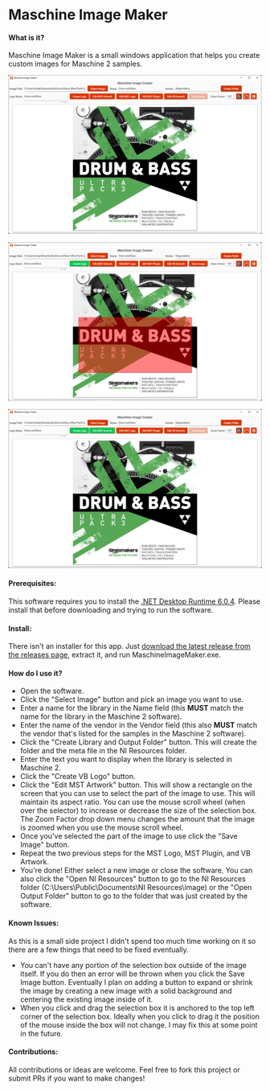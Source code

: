 # Maschine Image Maker

#### What is it?
Maschine Image Maker is a small windows application that helps you create custom images for Maschine 2 samples.

![Screenshot1](https://github.com/tstephansen/MaschineImageMaker/blob/master/Screenshots/Screenshot1.png)

![Screenshot2](https://github.com/tstephansen/MaschineImageMaker/blob/master/Screenshots/Screenshot2.png)

![Screenshot3](https://github.com/tstephansen/MaschineImageMaker/blob/master/Screenshots/Screenshot3.png)

#### Prerequisites:
This software requires you to install the [.NET Desktop Runtime 6.0.4](https://dotnet.microsoft.com/en-us/download/dotnet/6.0). Please install that before downloading and trying to run the software.

#### Install:
There isn't an installer for this app. Just [download the latest release from the releases page](https://github.com/tstephansen/MaschineImageMaker/releases), extract it, and run MaschineImageMaker.exe.

#### How do I use it?
- Open the software.
- Click the "Select Image" button and pick an image you want to use.
- Enter a name for the library in the Name field (this **MUST** match the name for the library in the Maschine 2 software).
- Enter the name of the vendor in the Vendor field (this also **MUST** match the vendor that's listed for the samples in the Maschine 2 software).
- Click the "Create Library and Output Folder" button. This will create the folder and the meta file in the NI Resources folder.
- Enter the text you want to display when the library is selected in Maschine 2.
- Click the "Create VB Logo" button.
- Click the "Edit MST Artwork" button. This will show a rectangle on the screen that you can use to select the part of the image to use. This will maintain its aspect ratio. You can use the mouse scroll wheel (when over the selector) to increase or decrease the size of the selection box. The Zoom Factor drop down menu changes the amount that the image is zoomed when you use the mouse scroll wheel.
- Once you've selected the part of the image to use click the "Save Image" button.
- Repeat the two previous steps for the MST Logo, MST Plugin, and VB Artwork.
- You're done! Either select a new image or close the software. You can also click the "Open NI Resources" button to go to the NI Resources folder (C:\Users\Public\Documents\NI Resources\image) or the "Open Output Folder" button to go to the folder that was just created by the software.

#### Known Issues:
As this is a small side project I didn't spend too much time working on it so there are a few things that need to be fixed eventually.
- You can't have any portion of the selection box outside of the image itself. If you do then an error will be thrown when you click the Save Image button. Eventually I plan on adding a button to expand or shrink the image by creating a new image with a solid background and centering the existing image inside of it.
- When you click and drag the selection box it is anchored to the top left corner of the selection box. Ideally when you click to drag it the position of the mouse inside the box will not change. I may fix this at some point in the future.

#### Contributions:
All contributions or ideas are welcome. Feel free to fork this project or submit PRs if you want to make changes!
